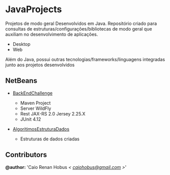 # JavaProjects

Projetos de modo geral Desenvolvidos em Java.
Repositório criado para consultas de estruturas/configurações/bibliotecas de modo geral que auxiliam no desenvolvimento de aplicações.

* Desktop
* Web

Além do Java, possui outras tecnologias/frameworks/linguagens integradas junto aos projetos desenvolvidos

## NetBeans

* [BackEndChallenge](https://github.com/crhobus/java-projects/tree/master/BackEndChallenge/)

  * Maven Project
  * Server WildFly
  * Rest JAX-RS 2.0 Jersey 2.25.X
  * JUnit 4.12

* [AlgoritimosEstruturaDados](https://github.com/crhobus/java-projects/tree/master/AlgoritimosEstruturaDados/)

  * Estruturas de dados criadas


## Contributors

**@author:** 'Caio Renan Hobus *< [caiohobus@gmail.com](mailto:caiohobus@gmail.com) >*'
